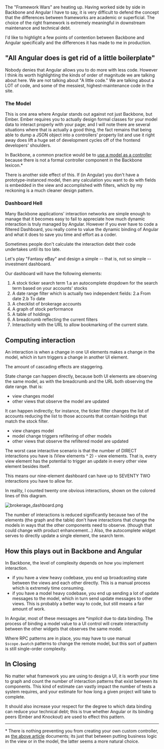 The "Framework Wars" are heating up. Having worked side by side in Backbone and Angular I have to say, it is very difficult to defend the concept that the differences between frameworks are academic or superficial. The choice of the right framework is extremely meaningful in downstream maintenance and technical debt. 

I'd like to highlight a few points of contention between Backbone and Angular specifically and the differences it has made to me in production. 

## &quot;All Angular does is get rid of a little boilerplate&quot;

Nobody denies that Angular allows you to do more with less code. However I think its worth highlighting the kinds of order of magnitude we are talking about here. We are not talking about "A little code." We are talking about a LOT of code, and some of the messiest, highest-maintenance code in the site. 

### The Model

This is one area where Angular stands out against not just Backbone, but Ember. Ember requires you to actually design formal classes for your model data to interact properly with your page; and I will note there are several situations where that is actually a good thing, the fact remains that being able to dump a JSON object into a controllers' property list and use it right away does lift a huge set of development cycles off of the frontend developers' shoulders. 

In Backbone, a common practice would be to [use a model as a controller](/blog/javascript/backbone_mvc) because there is not a formal controller component in the Backbone lexicon.&ast; 

There is another side effect of this. If (in Angular) you don't have a prototype-instanced model, then any calculation you want to do with fields is embedded in the view and accomplished with filters, which by my reckoning is a much cleaner design pattern.

### Dashboard Hell

Many Backbone applications' interaction networks are simple enough to manage that it becomes easy to fail to appreciate how much dynamic interaction is truly managed by Angular. However if you ever have to code a filtered Dashboard, you really come to value the dynamic binding of Angular and what it does to save you time and effort as a coder. 

Sometimes people don't calculate the interaction debt their code undertakes until its too late. 

Let's play "Fantasy eBay" and design a simple -- that is, not so simple -- investment dashboard. 

Our dashboard will have the following elements:

1. A stock ticker search term
1.a an autocomplete dropdown for the search term based on your accounts' stocks
2. A date range filter which is actually two independent fields:
2.a From date
2.b To date
3. A checklist of brokerage accounts
4. A graph of stock performance
5. A table of holdings
6. A breadcrumb reflecting the current filters
7. Interactivity with the URL to allow bookmarking of the current state. 

## Computing interaction

An interaction is when a change in one UI elements makes a change in the model, which in turn triggers a change in another UI element. 

The amount of cascading effects are staggering. 

State change can happen directly, because both UI elements are observing the same model, as with the breadcrumb and the URL both observing the date range. that is:
* view changes model
* other views that observe the model are updated

It can happen indirectly; for instance, the ticker filter changes the list of accounts reducing the list to those accounts that contain holdings that match the stock filter.
* view changes model
* model change triggers refiltering of other models
* other views that observe the refiltered model are updated

The worst case interactive scenario is that the number of DIRECT interactions you have is (View elements ^ 2) - view elements. That is, every view element has the potential to trigger an update in every other view element besides itself. 

This means our nine-element dashboard can have up to SEVENTY TWO interactions you have to allow for. 

In reality, I counted twenty one obvious interactions, shown on the colored lines of this diagram. 

![brokerage_dashboard.png](/blog_image/brokerage_dashboard.png)

The number of interactions is reduced significantly because two of the elements (the graph and the table) don't have interactions that change the models in ways that the other components need to observe. (though that could change with product enhancement...) Also, the autocomplete widget serves to directly update a single element, the search term. 

## How this plays out in Backbone and Angular

In Backbone, the level of complexity depends on how you implement interaction. 
* if you have a view heavy codebase, you end up broadcasting state between the views and each other directly. This is a manual process which is extremely time consuming. 
* if you have a model heavy codebase, you end up sending a lot of update messages to the model, which in turn send update messages to other views. This is probably a better way to code, but still means a fair amount of work. 

In Angular, most of these messages are **implicit* due to data binding. The process of binding a model value to a UI control will create interactivity between the other widgets that observes the same model. 

Where RPC patterns are in place, you may have to use manual `$scope.$watch` patterns to change the remote model, but this sort of pattern is still single-order complexity. 

## In Closing

No matter what framework you are using to design a UI, it is worth your time to graph and count the number of interaction patterns that exist between its components. This kind of estimate can vastly impact the number of tests a system requires, and your estimate for how long a given project will take to complete. 

It should also increase your respect for the degree to which data binding can reduce your technical debt; this is true whether Angular or its binding peers (Ember and Knockout) are used to effect this pattern.

--------
&ast; There is nothing preventing you from creating your own custom controller, as [the above article](/blog/javascript/backbone_mvc) documents; its just that between putting business logic in the view or in the model, the latter seems a more natural choice.
